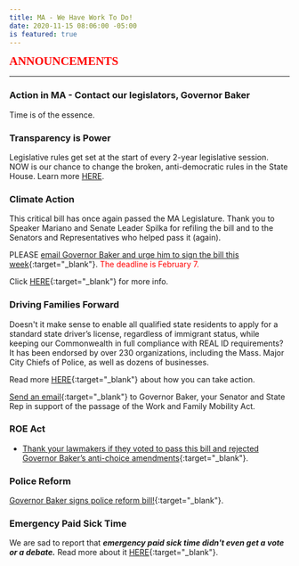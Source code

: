 ```yaml
---
title: MA - We Have Work To Do!
date: 2020-11-15 08:06:00 -05:00
is featured: true
---
```


<span style="font-family:Papyrus; font-size:1.5em; color:red;">**ANNOUNCEMENTS**</span>

---

### Action in MA -  Contact our legislators, Governor Baker

Time is of the essence.

### Transparency is Power

Legislative rules get set at the start of every 2-year legislative session. NOW is our chance to change the broken, anti-democratic rules in the State House. Learn more [HERE](https://actonmass.org/the-campaign/).

### Climate Action

This critical bill has once again passed the MA Legislature. Thank you to Speaker Mariano and Senate Leader Spilka for refiling the bill and to the Senators and Representatives who helped pass it (again).

PLEASE [email Governor Baker and urge him to sign the bill this week](https://www.mass.gov/forms/email-the-governors-office){:target="_blank"}. <span style="color:red;">The deadline is February 7.</span>

Click [HERE](https://drive.google.com/file/d/1A9Svn5fwnix_pFe1JC6UmjZH-5bEDG19/view?usp=sharing){:target="_blank"} for more info.  

### Driving Families Forward

Doesn't it make sense to enable all qualified state residents to apply for a standard state driver’s license, regardless of immigrant status, while keeping our Commonwealth in full compliance with REAL ID requirements?  It has been endorsed by over 230 organizations, including the Mass. Major City Chiefs of Police, as well as dozens of businesses.

Read more [HERE](https://www.miracoalition.org/get-involved/drivers-licenses/){:target="_blank"} about how you can take action.

[Send an email](https://actionnetwork.org/letters/dff-letter?source=direct_link&){:target="_blank"} to Governor Baker, your Senator and State Rep in support of the passage of the Work and Family Mobility Act.

### ROE Act

* [Thank your lawmakers if they voted to pass this bill and rejected Governor Baker’s anti-choice amendments](https://malegislature.gov/search/findmylegislator){:target="_blank"}.  

### Police Reform

[Governor Baker signs police reform bill!](https://www.mass.gov/news/governor-baker-signs-police-reform-legislation){:target="_blank"}.

### Emergency Paid Sick Time

We are sad to report that ***emergency paid sick time didn't even get a vote or a debate.***
Read more about it [HERE](https://www.progressivemass.com/nov-2020-house-budget-roll-call){:target="_blank"}.
